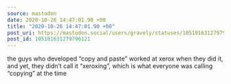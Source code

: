 ```yaml
---
source: mastodon
date: 2020-10-26 14:47:01.90 +00
title: "2020-10-26 14:47:01.90 +00"
post_uri: https://mastodon.social/users/gravely/statuses/105101631279796121
post_id: 105101631279796121
---
```

the guys who developed “copy and paste” worked at xerox when they did it, and yet, they didn’t call it “xeroxing”, which is what everyone was calling “copying” at the time


